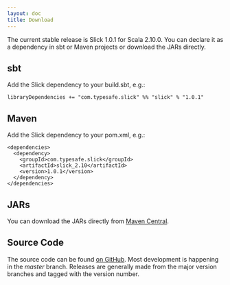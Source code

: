 ```yaml
---
layout: doc
title: Download
---
```


The current stable release is Slick 1.0.1 for Scala 2.10.0.
You can declare it as a dependency in sbt or Maven projects or download the
JARs directly.

## sbt

Add the Slick dependency to your build.sbt, e.g.:

    libraryDependencies += "com.typesafe.slick" %% "slick" % "1.0.1"

## Maven
 
Add the Slick dependency to your pom.xml, e.g.:

    <dependencies>
      <dependency>
        <groupId>com.typesafe.slick</groupId>
        <artifactId>slick_2.10</artifactId>
        <version>1.0.1</version>
      </dependency>
    </dependencies>

## JARs

You can download the JARs directly from
[Maven Central](http://search.maven.org/#search|ga|1|g%3A%22com.typesafe.slick%22).

## Source Code

The source code can be found [on GitHub](http://github.com/slick/slick).
Most development is happening in the *master* branch. Releases are generally made
from the major version branches and tagged with the version number.
